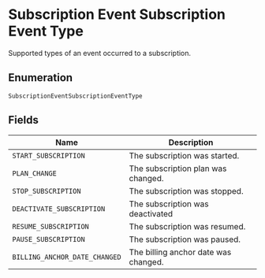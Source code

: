 
# Subscription Event Subscription Event Type

Supported types of an event occurred to a subscription.

## Enumeration

`SubscriptionEventSubscriptionEventType`

## Fields

| Name | Description |
|  --- | --- |
| `START_SUBSCRIPTION` | The subscription was started. |
| `PLAN_CHANGE` | The subscription plan was changed. |
| `STOP_SUBSCRIPTION` | The subscription was stopped. |
| `DEACTIVATE_SUBSCRIPTION` | The subscription was deactivated |
| `RESUME_SUBSCRIPTION` | The subscription was resumed. |
| `PAUSE_SUBSCRIPTION` | The subscription was paused. |
| `BILLING_ANCHOR_DATE_CHANGED` | The billing anchor date was changed. |

